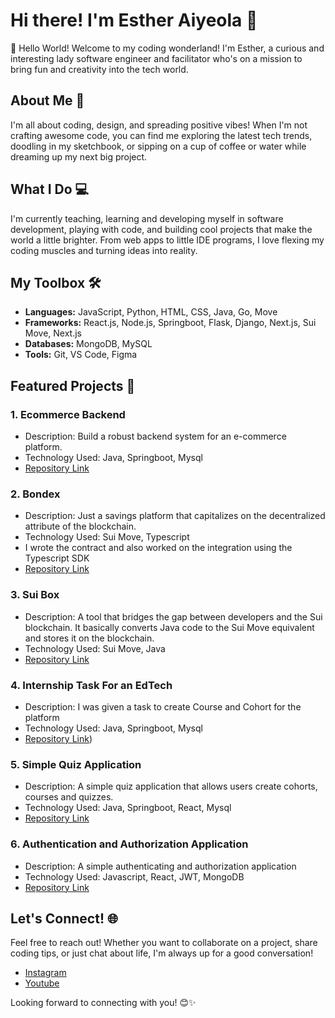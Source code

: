 # Hi there! I'm Esther Aiyeola 👋


🌟 Hello World! Welcome to my coding wonderland! I'm Esther, a curious and interesting lady software engineer and facilitator who's on a mission to bring fun and creativity into the tech world.

## About Me 🚀

I'm all about coding, design, and spreading positive vibes! When I'm not crafting awesome code, you can find me exploring the latest tech trends, doodling in my sketchbook, or sipping on a cup of coffee or water while dreaming up my next big project.

## What I Do 💻

I'm currently teaching, learning and developing myself in software development, playing with code, and building cool projects that make the world a little brighter. From web apps to little IDE programs, I love flexing my coding muscles and turning ideas into reality.

## My Toolbox 🛠️

- **Languages:** JavaScript, Python, HTML, CSS, Java, Go, Move
- **Frameworks:** React.js, Node.js, Springboot, Flask, Django, Next.js, Sui Move, Next.js
- **Databases:** MongoDB, MySQL
- **Tools:** Git, VS Code, Figma

## Featured Projects 🌟

### 1. Ecommerce Backend
- Description: Build a robust backend system for an e-commerce platform.
- Technology Used: Java, Springboot, Mysql
- [Repository Link](https://github.com/Estheraiyeola/e-commerce-backend)

### 2. Bondex
- Description: Just a savings platform that capitalizes on the decentralized attribute of the blockchain.
- Technology Used: Sui Move, Typescript
- I wrote the contract and also worked on the integration using the Typescript SDK
- [Repository Link](https://github.com/Estheraiyeola/bondex)

### 3. Sui Box
- Description: A tool that bridges the gap between developers and the Sui blockchain. It basically converts Java code to the Sui Move equivalent and stores it on the blockchain.
- Technology Used: Sui Move, Java
- [Repository Link](https://github.com/Estheraiyeola/sui_box)

### 4. Internship Task For an EdTech
- Description: I was given a task to create Course and Cohort for the platform
- Technology Used: Java, Springboot, Mysql
- [Repository Link](https://github.com/Estheraiyeola/enum-internship-task))

### 5. Simple Quiz Application
- Description: A simple quiz application that allows users create cohorts, courses and quizzes.
- Technology Used: Java, Springboot, React, Mysql
- [Repository Link](https://github.com/Estheraiyeola/authentication_server_javascript)

### 6. Authentication and Authorization Application
- Description: A simple authenticating and authorization application 
- Technology Used: Javascript, React, JWT, MongoDB
- [Repository Link](https://github.com/Estheraiyeola/quizApplication)

## Let's Connect! 🌐

Feel free to reach out! Whether you want to collaborate on a project, share coding tips, or just chat about life, I'm always up for a good conversation!

- [Instagram](https://instagram.com/essie.codes)
- [Youtube](https://www.youtube.com/@essie_codes)

Looking forward to connecting with you! 😊✨
